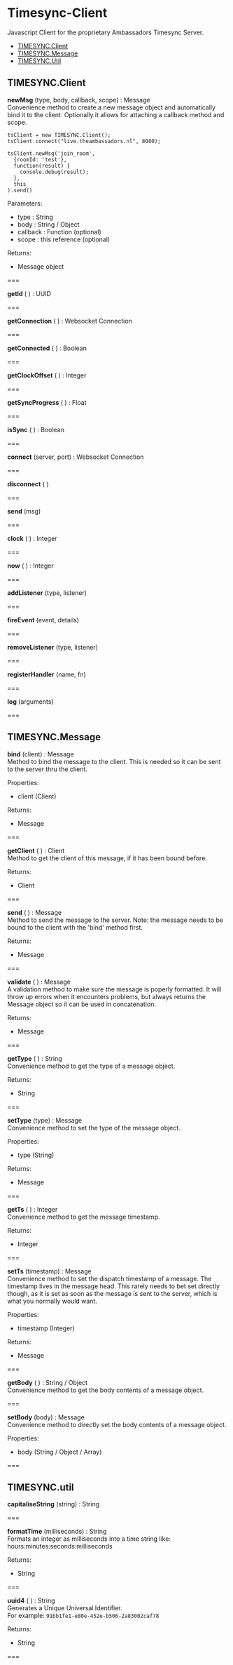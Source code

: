 # Timesync-Client
Javascript Client for the proprietary Ambassadors Timesync Server.

- [TIMESYNC.Client ](#client)
- [TIMESYNC.Message ](#message)
- [TIMESYNC.Util ](#util)


## <a name="client"></a>TIMESYNC.Client ##

**newMsg** (type, body, callback, scope) : Message  
Convenience method to create a new message object and automatically bind it to the client. Optionally it allows for attaching a callback method and scope.

```
tsClient = new TIMESYNC.Client();
tsClient.connect("live.theambassadors.nl", 8080);

tsClient.newMsg('join_room',
  {roomId: 'test'},
  function(result) {
    console.debug(result);
  },
  this
).send()
```

Parameters:

- type : String
- body : String / Object
- callback : Function (optional)
- scope : this reference (optional)

Returns:
 - Message object

===

**getId** ( ) : UUID  

===

**getConnection** ( ) : Websocket Connection  

===

**getConnected** ( ) : Boolean  

===

**getClockOffset** ( ) : Integer  

===

**getSyncProgress** ( ) : Float  

===

**isSync** ( ) : Boolean  

===

**connect** (server, port) : Websocket Connection  

===

**disconnect** ( )  

===

**send** (msg)  

===

**clock** ( ) : Integer  

===

**now** ( ) : Integer  

===

**addListener** (type, listener)  

===

**fireEvent** (event, details)  

===

**removeListener** (type, listener)  

===

**registerHandler** (name, fn)  

===

**log** (arguments)  

===


## <a name="message"></a>TIMESYNC.Message ##

**bind** (client) : Message  
Method to bind the message to the client. This is needed so it can be sent to the server thru the client.

Properties:
- client (Client)

Returns:
- Message

===

**getClient** ( ) : Client  
Method to get the client of this message, if it has been bound before.

Returns:
- Client

===

**send** ( ) : Message  
Method to send the message to the server. Note: the message needs to be bound to the client with the 'bind' method first.

Returns:
- Message

===

**validate** ( ) : Message  
A validation method to make sure the message is poperly formatted. It will throw up errors when it encounters problems, but always returns the Message object so it can be used in concatenation.

Returns:
- Message

===

**getType** ( ) : String  
Convenience method to get the type of a message object.

Returns:
- String

===

**setType** (type) : Message  
Convenience method to set the type of the message object.

Properties:
- type (String)

Returns:
- Message

===

**getTs** ( ) : Integer  
Convenience method to get the message timestamp.

Returns:
- Integer

===

**setTs** (timestamp) : Message  
Convenience method to set the dispatch timestamp of a message. The timestamp lives in the message head. This rarely needs to bet set directly though, as it is set as soon as the message is sent to the server, which is what you normally would want.

Properties:
- timestamp (Integer)

Returns:
- Message

===

**getBody** ( ) : String / Object  
Convenience method to get the body contents of a message object.

===

**setBody** (body) : Message  
Convenience method to directly set the body contents of a message object.

Properties:
- body (String / Object / Array)

===



## <a name="util"></a>TIMESYNC.util ##

**capitaliseString** (string) : String  

===

**formatTime** (milliseconds) : String  
Formats an integer as milliseconds into a time string like: hours:minutes:seconds:milliseconds  

Returns: 
- String

===

**uuid4** ( ) : String  
Generates a Unique Universal Identifier.  
For example: ```91bb1fe1-e80e-452e-b506-2a83002caf78```

Returns:
- String

===

